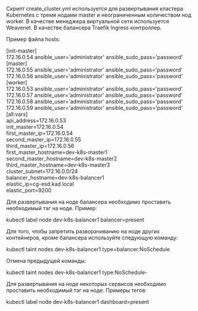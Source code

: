 Скрипт create_cluster.yml используется для развертывания кластера Kubernetes с тремя нодами master и неограниченным количеством нод worker. В качестве менеджера виртуальной сети используется Weavenet. В качестве балансера Traefik Ingress контроллер.

Пример файла hosts:

[init-master]  
172.16.0.54 ansible_user='administrator' ansible_sudo_pass='password'  
[master]  
172.16.0.55 ansible_user='administrator' ansible_sudo_pass='password'  
172.16.0.56 ansible_user='administrator' ansible_sudo_pass='password'  
[worker]  
172.16.0.53 ansible_user='administrator' ansible_sudo_pass='password'  
172.16.0.57 ansible_user='administrator' ansible_sudo_pass='password'  
172.16.0.58 ansible_user='administrator' ansible_sudo_pass='password'  
172.16.0.59 ansible_user='administrator' ansible_sudo_pass='password'  
[all:vars]  
api_address=172.16.0.53  
init_master=172.16.0.54  
first_master_ip=172.16.0.54  
second_master_ip=172.16.0.55  
third_master_ip=172.16.0.56  
first_master_hostname=dev-k8s-master1  
second_master_hostname=dev-k8s-master2  
third_master_hostname=dev-k8s-master3  
cluster_subnet=172.16.0.0/24   
balancer_hostname=dev-k8s-balancer1  
elastic_ip=cg-esd.kad.local  
elastic_port=9200   

Для развертывания на ноде балансера необходимо проставить необходимый тэг на ноде. Пример:

kubectl label node dev-k8s-balancer1 balancer=present

Для того, чтобы запретить разворачиванию на ноде других контейнеров, кроме балансера используйте следующую команду:

kubectl taint nodes dev-k8s-balancer1 type=balancer:NoSchedule

Отмена предыдущей команды:

kubectl taint nodes dev-k8s-balancer1 type:NoSchedule-

Для развертывания на ноде некоторых сервисов необходимо проставить необходимый тэг на ноде. Примеры тегов:

kubectl label node dev-k8s-balancer1 dashboard=present
